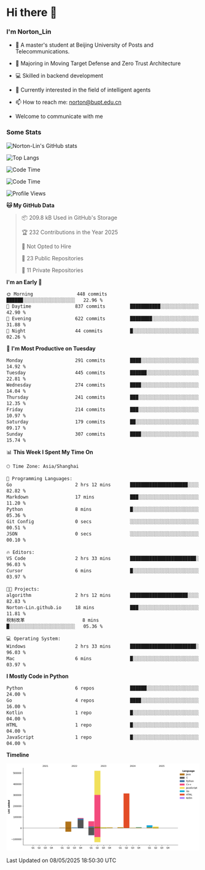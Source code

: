 
# Hi there 👋

### I'm Norton_Lin
- 🏫 A master's student at Beijing University of Posts and Telecommunications.
- 🌱 Majoring in Moving Target Defense and Zero Trust Architecture
- 💻 Skilled in backend development
- 🤖 Currently interested in the field of intelligent agents
- 📫 How to reach me: [norton@bupt.edu.cn](mailto:norton@bupt.edu.cn)

- Welcome to communicate with me

### Some Stats
![Norton-Lin's GitHub stats](https://github-readme-stats.vercel.app/api?username=Norton-Lin&count_private=true&show_icons=true&theme=radical)

![Top Langs](https://github-readme-stats.vercel.app/api/top-langs/?username=Norton-Lin&langs_count=10&layout=compact)

![Code Time](https://github-readme-stats.vercel.app/api/wakatime?username=Norton_Lin)

<!--START_SECTION:waka-->
![Code Time](http://img.shields.io/badge/Code%20Time-965%20hrs%2050%20mins-blue)

![Profile Views](http://img.shields.io/badge/Profile%20Views-0-blue)

**🐱 My GitHub Data** 

> 📦 209.8 kB Used in GitHub's Storage 
 > 
> 🏆 232 Contributions in the Year 2025
 > 
> 🚫 Not Opted to Hire
 > 
> 📜 23 Public Repositories 
 > 
> 🔑 11 Private Repositories 
 > 
**I'm an Early 🐤** 

```text
🌞 Morning                448 commits         ██████░░░░░░░░░░░░░░░░░░░   22.96 % 
🌆 Daytime                837 commits         ███████████░░░░░░░░░░░░░░   42.90 % 
🌃 Evening                622 commits         ████████░░░░░░░░░░░░░░░░░   31.88 % 
🌙 Night                  44 commits          █░░░░░░░░░░░░░░░░░░░░░░░░   02.26 % 
```
📅 **I'm Most Productive on Tuesday** 

```text
Monday                   291 commits         ████░░░░░░░░░░░░░░░░░░░░░   14.92 % 
Tuesday                  445 commits         ██████░░░░░░░░░░░░░░░░░░░   22.81 % 
Wednesday                274 commits         ████░░░░░░░░░░░░░░░░░░░░░   14.04 % 
Thursday                 241 commits         ███░░░░░░░░░░░░░░░░░░░░░░   12.35 % 
Friday                   214 commits         ███░░░░░░░░░░░░░░░░░░░░░░   10.97 % 
Saturday                 179 commits         ██░░░░░░░░░░░░░░░░░░░░░░░   09.17 % 
Sunday                   307 commits         ████░░░░░░░░░░░░░░░░░░░░░   15.74 % 
```


📊 **This Week I Spent My Time On** 

```text
🕑︎ Time Zone: Asia/Shanghai

💬 Programming Languages: 
Go                       2 hrs 12 mins       █████████████████████░░░░   82.82 % 
Markdown                 17 mins             ███░░░░░░░░░░░░░░░░░░░░░░   11.20 % 
Python                   8 mins              █░░░░░░░░░░░░░░░░░░░░░░░░   05.36 % 
Git Config               0 secs              ░░░░░░░░░░░░░░░░░░░░░░░░░   00.51 % 
JSON                     0 secs              ░░░░░░░░░░░░░░░░░░░░░░░░░   00.10 % 

🔥 Editors: 
VS Code                  2 hrs 33 mins       ████████████████████████░   96.03 % 
Cursor                   6 mins              █░░░░░░░░░░░░░░░░░░░░░░░░   03.97 % 

🐱‍💻 Projects: 
algorithm                2 hrs 12 mins       █████████████████████░░░░   82.83 % 
Norton-Lin.github.io     18 mins             ███░░░░░░░░░░░░░░░░░░░░░░   11.81 % 
税制改革                     8 mins              █░░░░░░░░░░░░░░░░░░░░░░░░   05.36 % 

💻 Operating System: 
Windows                  2 hrs 33 mins       ████████████████████████░   96.03 % 
Mac                      6 mins              █░░░░░░░░░░░░░░░░░░░░░░░░   03.97 % 
```

**I Mostly Code in Python** 

```text
Python                   6 repos             ██████░░░░░░░░░░░░░░░░░░░   24.00 % 
Go                       4 repos             ████░░░░░░░░░░░░░░░░░░░░░   16.00 % 
Kotlin                   1 repo              █░░░░░░░░░░░░░░░░░░░░░░░░   04.00 % 
HTML                     1 repo              █░░░░░░░░░░░░░░░░░░░░░░░░   04.00 % 
JavaScript               1 repo              █░░░░░░░░░░░░░░░░░░░░░░░░   04.00 % 
```



**Timeline**

![Lines of Code chart](https://raw.githubusercontent.com/Norton-Lin/Norton-Lin/main/assets/bar_graph.png)


 Last Updated on 08/05/2025 18:50:30 UTC
<!--END_SECTION:waka-->
